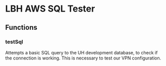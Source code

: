 # LBH AWS SQL Tester

## Functions

### testSql

Attempts a basic SQL query to the UH development database, to check if the connection is working. This is necessary to test our VPN configuration.
